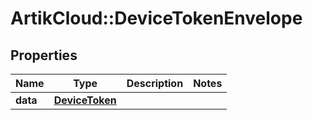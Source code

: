 # ArtikCloud::DeviceTokenEnvelope

## Properties
Name | Type | Description | Notes
------------ | ------------- | ------------- | -------------
**data** | [**DeviceToken**](DeviceToken.md) |  | 


